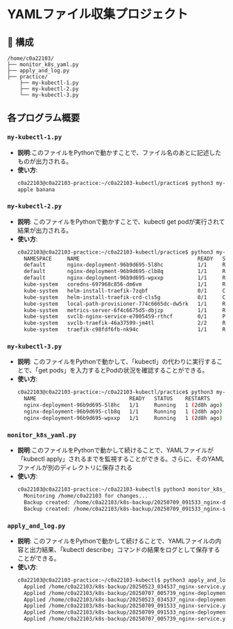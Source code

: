 # YAMLファイル収集プロジェクト

## 📁 構成
```
/home/c0a22103/
├── monitor_k8s_yaml.py
├── apply_and_log.py
├── practice/
    ├── my-kubectl-1.py
    ├── my-kubectl-2.py
    └── my-kubectl-3.py
```

## 各プログラム概要

### `my-kubectl-1.py`

- **説明**:このファイルをPythonで動かすことで、ファイル名のあとに記述したものが出力される。
- **使い方**:
  ```bash
  c0a22103@c0a22103-practice:~/c0a22103-kubectl/practice$ python3 my-kubectl-1.py apple banana
  apple banana 
  ```

### `my-kubectl-2.py`

- **説明**: このファイルをPythonで動かすことで、kubectl get podが実行されて結果が出力される。
- **使い方**:
  ```bash
  c0a22103@c0a22103-practice:~/c0a22103-kubectl/practice$ python3 my-kubectl-2.py
    NAMESPACE     NAME                                      READY   STATUS      RESTARTS       AGE
    default       nginx-deployment-96b9d695-5l8hc           1/1     Running     1 (2d8h ago)   47d
    default       nginx-deployment-96b9d695-clb8q           1/1     Running     1 (2d8h ago)   47d
    default       nginx-deployment-96b9d695-wpxxp           1/1     Running     1 (2d8h ago)   47d
    kube-system   coredns-697968c856-dm6vm                  1/1     Running     1 (2d8h ago)   48d
    kube-system   helm-install-traefik-7zqbf                0/1     Completed   1              48d
    kube-system   helm-install-traefik-crd-cls5g            0/1     Completed   0              48d
    kube-system   local-path-provisioner-774c6665dc-dw5rk   1/1     Running     1 (2d8h ago)   48d
    kube-system   metrics-server-6f4c6675d5-dbjzp           1/1     Running     2 (2d8h ago)   48d
    kube-system   svclb-nginx-service-e7005459-rthcf        0/1     Pending     0              47d
    kube-system   svclb-traefik-46a37599-jm4tl              2/2     Running     2 (2d8h ago)   48d
    kube-system   traefik-c98fdf6fb-nk94c                   1/1     Running     1 (2d8h ago)   48d
  ```

### `my-kubectl-3.py`

- **説明**: このファイルをPythonで動かして、「kubectl」の代わりに実行することで、「get pods」を入力するとPodの状況を確認することができる。
- **使い方**:
  ```bash
  c0a22103@c0a22103-practice:~/c0a22103-kubectl/practice$ python3 my-kubectl-3.py get pods
    NAME                              READY   STATUS    RESTARTS       AGE
    nginx-deployment-96b9d695-5l8hc   1/1     Running   1 (2d8h ago)   47d
    nginx-deployment-96b9d695-clb8q   1/1     Running   1 (2d8h ago)   47d
    nginx-deployment-96b9d695-wpxxp   1/1     Running   1 (2d8h ago)   47d
  ```

### `monitor_k8s_yaml.py`

- **説明**:このファイルをPythonで動かして続けることで、YAMLファイルが「kubectl apply」されるまでを監視することができる。さらに、そのYAMLファイルが別のディレクトリに保存される
- **使い方**:
  ```bash
  c0a22103@c0a22103-practice:~/c0a22103-kubectl$ python3 monitor_k8s_yaml.py
    Monitoring /home/c0a22103 for changes...
    Backup created: /home/c0a22103/k8s-backup/20250709_091533_nginx-deployment.yaml
    Backup created: /home/c0a22103/k8s-backup/20250709_091533_nginx-service.yaml
  ```

### `apply_and_log.py`

- **説明**: このファイルをPythonで動かして続けることで、YAMLファイルの内容と出力結果、「kubectl describe」コマンドの結果をログとして保存することができる。
- **使い方**:
  ```bash
  c0a22103@c0a22103-practice:~/c0a22103-kubectl$ python3 apply_and_log.py
    Applied /home/c0a22103/k8s-backup/20250523_034537_nginx-service.yaml, log saved to               /home/c0a22103/k8s-logs/20250709_091930_20250523_034537_nginx-service.yaml.log
    Applied /home/c0a22103/k8s-backup/20250707_005739_nginx-deployment.yaml, log saved to            /home/c0a22103/k8s-logs/20250709_091931_20250707_005739_nginx-deployment.yaml.log
    Applied /home/c0a22103/k8s-backup/20250523_034537_nginx-deployment.yaml, log saved to            /home/c0a22103/k8s-logs/20250709_091931_20250523_034537_nginx-deployment.yaml.log
    Applied /home/c0a22103/k8s-backup/20250709_091533_nginx-service.yaml, log saved to               /home/c0a22103/k8s-logs/20250709_091931_20250709_091533_nginx-service.yaml.log
    Applied /home/c0a22103/k8s-backup/20250709_091533_nginx-deployment.yaml, log saved to            /home/c0a22103/k8s-logs/20250709_091932_20250709_091533_nginx-deployment.yaml.log
    Applied /home/c0a22103/k8s-backup/20250707_005739_nginx-service.yaml, log saved to               /home/c0a22103/k8s-logs/20250709_091932_20250707_005739_nginx-service.yaml.log
  ```
